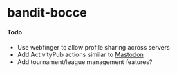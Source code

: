 # bandit-bocce


#### Todo

- Use webfinger to allow profile sharing across servers
- Add ActivityPub actions similar to [Mastodon](https://github.com/mastodon/mastodon/blob/main/app/lib/activitypub/activity.rb)  
- Add tournament/league management features?
